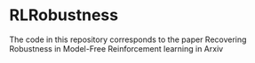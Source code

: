 # RLRobustness
The code in this repository corresponds to the paper Recovering Robustness in Model-Free Reinforcement learning in Arxiv
